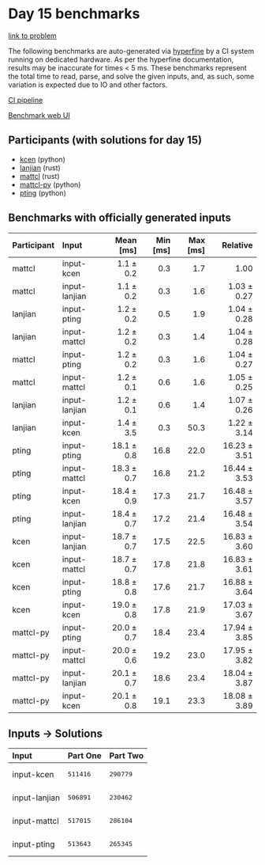 # Day 15 benchmarks

[link to problem](https://adventofcode.com/2023/day/15)

The following benchmarks are auto-generated via
[hyperfine](https://github.com/sharkdp/hyperfine) by a CI system running on
dedicated hardware. As per the hyperfine documentation, results may be
inaccurate for times < 5 ms. These benchmarks represent the total time to read,
parse, and solve the given inputs, and, as such, some variation is expected due
to IO and other factors.

[CI pipeline](http://ci.papercode.net:8080/teams/main/pipelines/aoc2023)

[Benchmark web UI](https://aoc.ancalagon.black)


## Participants (with solutions for day 15)

- [kcen](https://github.com/kcen/aoc2023) (python)
- [lanjian](https://github.com/lanjian/aoc-2023) (rust)
- [mattcl](https://github.com/mattcl/aoc2023) (rust)
- [mattcl-py](https://github.com/mattcl/aoc2023-py) (python)
- [pting](https://github.com/pting/aoc2023) (python)


## Benchmarks with officially generated inputs

| Participant | Input | Mean [ms] | Min [ms] | Max [ms] | Relative |
|:---|:---|---:|---:|---:|---:|
| mattcl | input-kcen | 1.1 ± 0.2 | 0.3 | 1.7 | 1.00 |
| mattcl | input-lanjian | 1.1 ± 0.2 | 0.3 | 1.6 | 1.03 ± 0.27 |
| lanjian | input-pting | 1.2 ± 0.2 | 0.5 | 1.9 | 1.04 ± 0.28 |
| lanjian | input-mattcl | 1.2 ± 0.2 | 0.3 | 1.4 | 1.04 ± 0.28 |
| mattcl | input-pting | 1.2 ± 0.2 | 0.3 | 1.6 | 1.04 ± 0.27 |
| mattcl | input-mattcl | 1.2 ± 0.1 | 0.6 | 1.6 | 1.05 ± 0.25 |
| lanjian | input-lanjian | 1.2 ± 0.1 | 0.6 | 1.4 | 1.07 ± 0.26 |
| lanjian | input-kcen | 1.4 ± 3.5 | 0.3 | 50.3 | 1.22 ± 3.14 |
| pting | input-pting | 18.1 ± 0.8 | 16.8 | 22.0 | 16.23 ± 3.51 |
| pting | input-mattcl | 18.3 ± 0.7 | 16.8 | 21.2 | 16.44 ± 3.53 |
| pting | input-kcen | 18.4 ± 0.9 | 17.3 | 21.7 | 16.48 ± 3.57 |
| pting | input-lanjian | 18.4 ± 0.7 | 17.2 | 21.4 | 16.48 ± 3.54 |
| kcen | input-lanjian | 18.7 ± 0.7 | 17.5 | 22.5 | 16.83 ± 3.60 |
| kcen | input-mattcl | 18.7 ± 0.7 | 17.8 | 21.8 | 16.83 ± 3.61 |
| kcen | input-pting | 18.8 ± 0.8 | 17.6 | 21.7 | 16.88 ± 3.64 |
| kcen | input-kcen | 19.0 ± 0.8 | 17.8 | 21.9 | 17.03 ± 3.67 |
| mattcl-py | input-pting | 20.0 ± 0.7 | 18.4 | 23.4 | 17.94 ± 3.85 |
| mattcl-py | input-mattcl | 20.0 ± 0.6 | 19.2 | 23.0 | 17.95 ± 3.82 |
| mattcl-py | input-lanjian | 20.1 ± 0.7 | 18.6 | 23.4 | 18.04 ± 3.87 |
| mattcl-py | input-kcen | 20.1 ± 0.8 | 19.1 | 23.3 | 18.08 ± 3.89 |


## Inputs -> Solutions

| Input | Part One | Part Two |
|:---|:---|:---|
|input-kcen|<pre>511416</pre>|<pre>290779</pre>|
|input-lanjian|<pre>506891</pre>|<pre>230462</pre>|
|input-mattcl|<pre>517015</pre>|<pre>286104</pre>|
|input-pting|<pre>513643</pre>|<pre>265345</pre>|